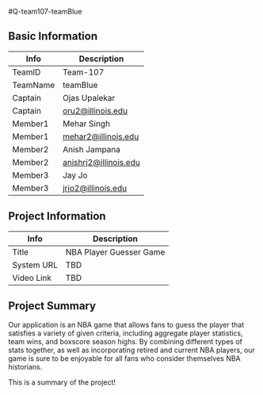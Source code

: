 #Q-team107-teamBlue

## Basic Information

|   Info      |        Description     |
| ----------- | ---------------------- |
| TeamID      |        Team-107        |
| TeamName    |         teamBlue       |
| Captain     |       Ojas Upalekar    |
| Captain     |  oru2@illinois.edu     |
| Member1     |        Mehar Singh     |
| Member1     |   mehar2@illinois.edu  |
| Member2     |        Anish Jampana   |
| Member2     |  anishrj2@illinois.edu |
| Member3     |         Jay Jo         |
| Member3     |   jrjo2@illinois.edu   |

## Project Information

|   Info      |        Description     |
| ----------- | ---------------------- |
|  Title      |         NBA Player Guesser Game            |
| System URL  |      TBD    |
| Video Link  |      TBD     |

## Project Summary

Our application is an NBA game that allows fans to guess the player that satisfies a variety of given criteria, including aggregate player statistics, team wins, and boxscore season highs. By combining different types of stats together, as well as incorporating retired and current NBA players, our game is sure to be enjoyable for all fans who consider themselves NBA historians.

This is a summary of the project!
